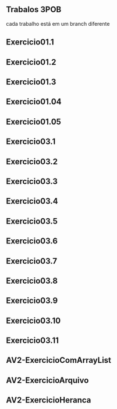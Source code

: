## Trabalos 3POB
cada trabalho está em um branch diferente
## Exercicio01.1
## Exercicio01.2
## Exercicio01.3
## Exercicio01.04
## Exercicio01.05
## Exercicio03.1
## Exercicio03.2
## Exercicio03.3
## Exercicio03.4
## Exercicio03.5
## Exercicio03.6
## Exercicio03.7
## Exercicio03.8
## Exercicio03.9
## Exercicio03.10
## Exercicio03.11
## AV2-ExercicioComArrayList
## AV2-ExercicioArquivo
## AV2-ExercicioHeranca
